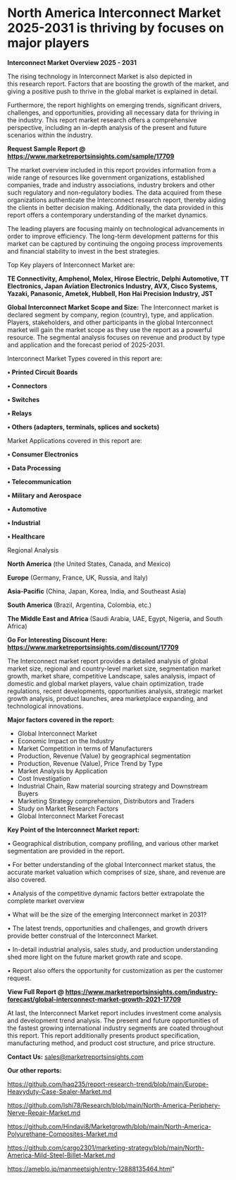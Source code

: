 # North America Interconnect Market 2025-2031 is thriving by focuses on major players

<Strong> Interconnect Market Overview 2025 - 2031</strong>

The rising technology in Interconnect Market is also depicted in this research report. Factors that are boosting the growth of the market, and giving a positive push to thrive in the global market is explained in detail.

Furthermore, the report highlights on emerging trends, significant drivers, challenges, and opportunities, providing all necessary data for thriving in the industry. This report market research offers a comprehensive perspective, including an in-depth analysis of the present and future scenarios within the industry.

<strong>Request Sample Report @ <a href=https://www.marketreportsinsights.com/sample/17709>https://www.marketreportsinsights.com/sample/17709</a></strong>

The market overview included in this report provides information from a wide range of resources like government organizations, established companies, trade and industry associations, industry brokers and other such regulatory and non-regulatory bodies. The data acquired from these organizations authenticate the Interconnect research report, thereby aiding the clients in better decision making. Additionally, the data provided in this report offers a contemporary understanding of the market dynamics.

The leading players are focusing mainly on technological advancements in order to improve efficiency. The long-term development patterns for this market can be captured by continuing the ongoing process improvements and financial stability to invest in the best strategies.

Top Key players of Interconnect Market are:

<strong>TE Connectivity, Amphenol, Molex, Hirose Electric, Delphi Automotive, TT Electronics, Japan Aviation Electronics Industry, AVX, Cisco Systems, Yazaki, Panasonic, Ametek, Hubbell, Hon Hai Precision Industry, JST</strong>

<strong><b>Global Interconnect Market Scope and Size:</b></strong>
The Interconnect market is declared segment by company, region (country), type, and application. Players, stakeholders, and other participants in the global Interconnect market will gain the market scope as they use the report as a powerful resource. The segmental analysis focuses on revenue and product by type and application and the forecast period of 2025-2031.

Interconnect Market Types covered in this report are:

<strong>• Printed Circuit Boards

• Connectors

• Switches

• Relays

• Others (adapters, terminals, splices and sockets)</strong>

Market Applications covered in this report are:

<strong>• Consumer Electronics

• Data Processing

• Telecommunication

• Military and Aerospace

• Automotive

• Industrial

• Healthcare</strong> 

Regional Analysis

<strong>North America</strong> (the United States, Canada, and Mexico)

<strong>Europe</strong> (Germany, France, UK, Russia, and Italy)

<strong>Asia-Pacific</strong> (China, Japan, Korea, India, and Southeast Asia)

<strong>South America</strong> (Brazil, Argentina, Colombia, etc.)

<strong>The Middle East and Africa</strong> (Saudi Arabia, UAE, Egypt, Nigeria, and South Africa)

<strong>Go For Interesting Discount Here: <a href=https://www.marketreportsinsights.com/discount/17709>https://www.marketreportsinsights.com/discount/17709</a></strong>

The Interconnect market report provides a detailed analysis of global market size, regional and country-level market size, segmentation market growth, market share, competitive Landscape, sales analysis, impact of domestic and global market players, value chain optimization, trade regulations, recent developments, opportunities analysis, strategic market growth analysis, product launches, area marketplace expanding, and technological innovations.

<strong><b>Major factors covered in the report:</b></strong>
<ul>
  <li>Global Interconnect Market </li>
  <li>Economic Impact on the Industry</li>
  <li>Market Competition in terms of Manufacturers</li>
  <li>Production, Revenue (Value) by geographical segmentation</li>
  <li>Production, Revenue (Value), Price Trend by Type</li>
  <li>Market Analysis by Application</li>
  <li>Cost Investigation</li>
  <li>Industrial Chain, Raw material sourcing strategy and Downstream Buyers</li>
  <li>Marketing Strategy comprehension, Distributors and Traders</li>
  <li>Study on Market Research Factors</li>
  <li>Global Interconnect Market Forecast</li>
</ul>

<strong><b>Key Point of the Interconnect Market report:</b></strong>

• Geographical distribution, company profiling, and various other market segmentation are provided in the report.

• For better understanding of the global Interconnect market status, the accurate market valuation which comprises of size, share, and revenue are also covered.

• Analysis of the competitive dynamic factors better extrapolate the complete market overview

• What will be the size of the emerging Interconnect market in 2031?

• The latest trends, opportunities and challenges, and growth drivers provide better construal of the Interconnect Market.

• In-detail industrial analysis, sales study, and production understanding shed more light on the future market growth rate and scope.

• Report also offers the opportunity for customization as per the customer request.

<strong><b>View Full Report @ <a href=https://www.marketreportsinsights.com/industry-forecast/global-interconnect-market-growth-2021-17709>https://www.marketreportsinsights.com/industry-forecast/global-interconnect-market-growth-2021-17709</a></b></strong>


At last, the Interconnect Market report includes investment come analysis and development trend analysis. The present and future opportunities of the fastest growing international industry segments are coated throughout this report. This report additionally presents product specification, manufacturing method, and product cost structure, and price structure.

<strong>Contact Us:</strong>
sales@marketreportsinsights.com

<strong>Our other reports:</strong>

<a href=https://github.com/haq235/report-research-trend/blob/main/Europe-Heavyduty-Case-Sealer-Market.md>https://github.com/haq235/report-research-trend/blob/main/Europe-Heavyduty-Case-Sealer-Market.md</a>

<a href=https://github.com/Ishi78/Research/blob/main/North-America-Periphery-Nerve-Repair-Market.md>https://github.com/Ishi78/Research/blob/main/North-America-Periphery-Nerve-Repair-Market.md</a>

<a href=https://github.com/Hindavi8/Marketgrowth/blob/main/North-America-Polyurethane-Composites-Market.md>https://github.com/Hindavi8/Marketgrowth/blob/main/North-America-Polyurethane-Composites-Market.md</a>

<a href=https://github.com/cargo2301/marketing-strategy/blob/main/North-America-Mild-Steel-Billet-Market.md>https://github.com/cargo2301/marketing-strategy/blob/main/North-America-Mild-Steel-Billet-Market.md</a>

<a href=https://ameblo.jp/manmeetsigh/entry-12888135464.html>https://ameblo.jp/manmeetsigh/entry-12888135464.html</a>"
